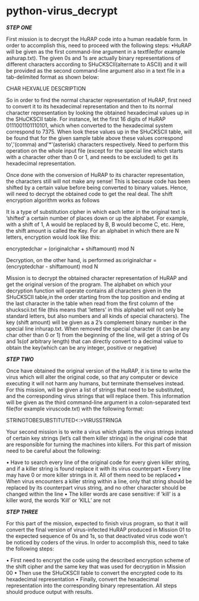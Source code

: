 # python-virus_decrypt

**_STEP ONE_**

First mission is to decrypt the HuRAP code into a human readable form. In order to accomplish this, need to proceed with the following steps:
•HuRAP will be given as the first command-line argument in a textfile(for example ashurap.txt). The given 0s and 1s are actually binary representations of different characters according to SHuCKSCII(alternate to ASCII) and it will be provided as the second command-line argument also in a text file in a tab-delimited format as shown below:

CHAR  HEXVALUE  DESCRIPTION

So in order to find the normal character representation of HuRAP, first need to convert it to its hexadecimal representation and then to its normal character representation by looking the obtained hexadecimal values up in the SHuCKSCII table. For instance, let the first 16 digits of HuRAP 0111001101110101, which when converted to the hexadecimal system correspond to 7375. When look these values up in the SHuCKSCII table, will be found that for the given sample table above these values correspond  to','(comma) and'*'(asterisk) characters respectively. Need to perform this operation on the whole input file (except for the special line which starts with a character other than 0 or 1, and needs to be excluded) to get its hexadecimal representation.

Once done with the conversion of HuRAP to its character representation, the characters still will not make any sense! This is because code has been shifted by a certain value before being converted to binary values. Hence, will need to decrypt the obtained code to get the real deal. The shift encryption algorithm works as follows

It is a type of substitution cipher in which each letter in the original text is ’shifted’ a certain number of places down or up the alphabet. For example, with a shift of 1, A would be replaced by B, B would become C, etc.  Here, the shift amount is called the Key. For an alphabet in which there are N letters, encryption would look like this: 

encryptedchar = (originalchar + shiftamount) mod N 

Decryption, on the other hand, is performed as:originalchar = (encryptedchar - shiftamount) mod N

Mission is to decrypt the obtained character representation of HuRAP and get the original version of the program. The alphabet on which your decryption function will operate contains all characters given in the SHuCKSCII table,in the order starting from the top position and ending at the last character in the table when read from the first column of the shuckscii.txt file (this means that ’letters’ in this alphabet will not only be standard letters, but also numbers and all kinds of special characters). The key (shift amount) will be given as a 2’s complement binary number in the special line inhurap.txt. When removed the special character (it can be any char other than 0 or 1) from the beginning of the line, will get a string of 0s and 1s(of arbitrary length) that can directly convert to a decimal value to obtain the key(which can be any integer, positive or negative)

**_STEP TWO_**

Once have obtained the original version of the HuRAP, it is time to write the virus which will alter the original code, so that any computer or device executing it will not harm any humans, but terminate themselves instead. For this mission, will be given a list of strings that need to be substituted, and the corresponding virus strings that will replace them. This information will be given as the third command-line argument in a colon-separated text file(for example viruscode.txt) with the following format:

STRINGTOBESUBSTITUTED<:>VIRUSSTRINGA 

Your second mission is to write a virus which plants the virus strings instead of certain key strings (let’s call them killer strings) in the original code that are responsible for turning the machines into killers. For this part of mission need to be careful about the following:

• Have to search every line of the original code for every given killer string, and if a killer string is found replace it with its virus counterpart
• Every line may have 0 or more killer strings in it. All of them need to be replaced
• When virus encounters a killer string within a line, only that string should be replaced by its counterpart virus string, and no other character should be changed within the line
• The killer words are case sensitive:  if ’kill’ is a killer word, the words ’Kill’ or ’KILL’ are not

**_STEP THREE_**

For this part of the mission, expected to finish virus program, so that it will convert the final version of virus-infected HuRAP produced in Mission 01 to the expected sequence of 0s and 1s, so that deactivated virus code won't be noticed by coders of the virus. In order to accomplish this, need to take the following steps:

• First need to encrypt the code using the described encryption scheme of the shift cipher and the same key that was used for decryption in Mission 00
• Then use the SHuCKSCII table to convert the encrypted code to its  hexadecimal representation
• Finally, convert the hexadecimal representation into the corresponding binary representation. All steps should produce output with results.


